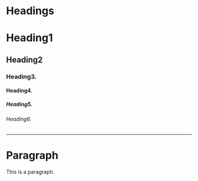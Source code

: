 # Headings
# Heading1
## Heading2
### Heading3.
#### Heading4.
##### Heading5.
###### Heading6.
---
# Paragraph
This is a paragraph.
